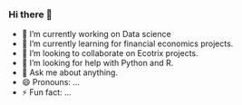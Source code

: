 ### Hi there 👋


- 🔭 I’m currently working on Data science
- 🌱 I’m currently learning for financial economics projects.
- 👯 I’m looking to collaborate on Ecotrix projects.
- 🤔 I’m looking for help with Python and R.
- 💬 Ask me about anything.
- 😄 Pronouns: ...
- ⚡ Fun fact: ...


